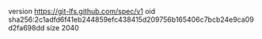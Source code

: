version https://git-lfs.github.com/spec/v1
oid sha256:2c1adfd6f41eb244859efc438415d209756b165406c7bcb24e9ca09d2fa698dd
size 2040
